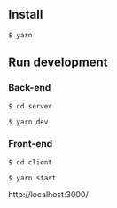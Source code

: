 ## Install
``` $ yarn ```


## Run development

### Back-end
``` $ cd server ```   

``` $ yarn dev ```    

### Front-end 
``` $ cd client ```   

``` $ yarn start ```   
   
   
http://localhost:3000/
